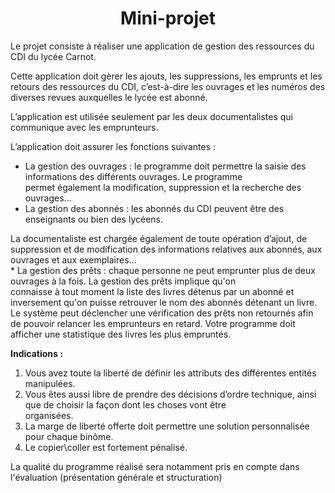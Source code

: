 # <center><div class = "titre6"> Mini-projet </div></center>

Le projet consiste à réaliser une application de gestion des ressources du CDI du lycée Carnot.  

Cette application doit gèrer les ajouts, les suppressions, les emprunts et les retours des ressources du CDI, c’est-à-dire les ouvrages et les numéros des diverses revues auxquelles le lycée est abonné.  

L’application est utilisée seulement par les deux documentalistes qui communique avec les emprunteurs.  

L’application doit assurer les fonctions suivantes :
<div class= "couleur_puce15">

* La gestion des ouvrages : le programme doit permettre la saisie des 
informations des différents ouvrages. Le programme <div class="decal9">permet également la modification, suppression et la recherche des ouvrages...</div>
* La gestion des abonnés : les abonnés du CDI peuvent être des enseignants ou 
bien des lycéens.  
<div class="decal9">La documentaliste est chargée également de toute opération d’ajout, de suppression et de modification des informations relatives aux abonnés, aux ouvrages et aux exemplaires...</div>
* La gestion des prêts :
chaque personne ne peut emprunter plus de deux ouvrages à la fois.
La gestion des prêts implique qu'on <div class="decal9">connaisse à tout moment la liste des livres détenus par un abonné et inversement qu'on puisse retrouver le nom des abonnés détenant un livre.
Le système peut déclencher une vérification des prêts non retournés afin de 
pouvoir relancer les emprunteurs en retard.
Votre programme doit afficher une statistique des livres les plus empruntés.</div>

</div>

__Indications :__
<div class= "list4_1">

1. Vous avez toute la liberté de définir les attributs des différentes entités manipulées.
2. Vous êtes aussi libre de prendre des décisions d’ordre technique, ainsi que de choisir la façon dont les choses vont être <div class="decal2">organisées.</div>
3. La marge de liberté offerte doit permettre une solution personnalisée pour chaque binôme.
4. Le copier\coller est fortement pénalisé.

</div>

La qualité du programme réalisé sera notamment pris en compte dans l'évaluation (présentation générale et structuration)


